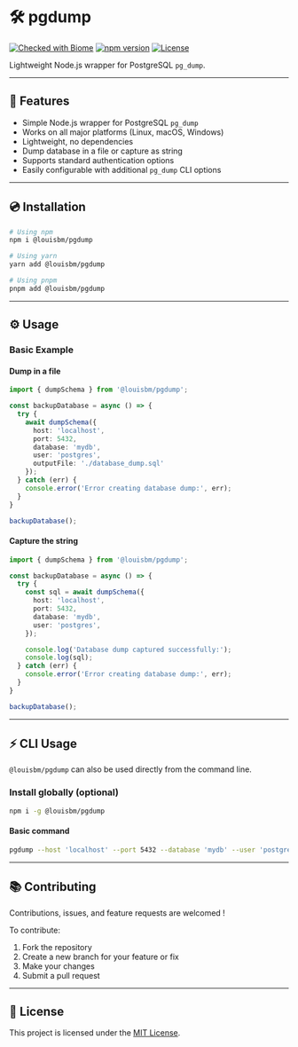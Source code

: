 # 🛠️ pgdump

[![Checked with Biome](https://img.shields.io/badge/Checked_with-Biome-60a5fa?style=flat&logo=biome)](https://biomejs.dev)
[![npm version](https://img.shields.io/npm/v/@louisbm/pgdump?style=flat)](https://www.npmjs.com/package/@louisbm/pgdump)
[![License](https://img.shields.io/npm/l/@louisbm/pgdump?style=flat)](LICENSE)

Lightweight Node.js wrapper for PostgreSQL `pg_dump`.

---

## 🚀 Features

- Simple Node.js wrapper for PostgreSQL `pg_dump`
- Works on all major platforms (Linux, macOS, Windows)
- Lightweight, no dependencies
- Dump database in a file or capture as string
- Supports standard authentication options
- Easily configurable with additional `pg_dump` CLI options

---

## 💿 Installation

```bash
# Using npm
npm i @louisbm/pgdump

# Using yarn
yarn add @louisbm/pgdump

# Using pnpm
pnpm add @louisbm/pgdump
```

---

## ⚙️ Usage

### Basic Example

#### Dump in a file
```ts
import { dumpSchema } from '@louisbm/pgdump';

const backupDatabase = async () => {
  try {
    await dumpSchema({
      host: 'localhost',
      port: 5432,
      database: 'mydb',
      user: 'postgres',
	  outputFile: './database_dump.sql'
    });
  } catch (err) {
    console.error('Error creating database dump:', err);
  }
}

backupDatabase();
```

#### Capture the string
```ts
import { dumpSchema } from '@louisbm/pgdump';

const backupDatabase = async () => {
  try {
    const sql = await dumpSchema({
      host: 'localhost',
      port: 5432,
      database: 'mydb',
      user: 'postgres',
    });

    console.log('Database dump captured successfully:');
    console.log(sql);
  } catch (err) {
    console.error('Error creating database dump:', err);
  }
}

backupDatabase();
```

---

## ⚡ CLI Usage

`@louisbm/pgdump` can also be used directly from the command line.

### Install globally (optional)

```bash
npm i -g @louisbm/pgdump
```

#### Basic command

```bash
pgdump --host 'localhost' --port 5432 --database 'mydb' --user 'postgres' --file './database_dump.sql'
```

---

## 📚 Contributing

Contributions, issues, and feature requests are welcomed !  

To contribute:

1. Fork the repository 
2. Create a new branch for your feature or fix
3. Make your changes
4. Submit a pull request

---

## 📄 License

This project is licensed under the [MIT License](LICENSE).





